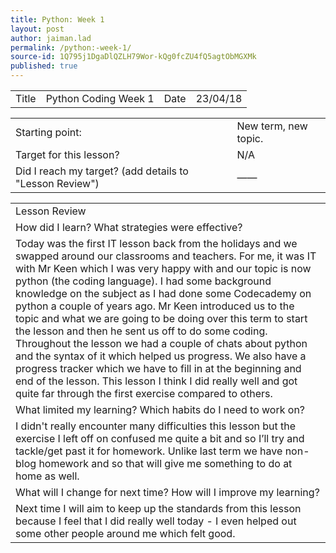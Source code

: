 ```yaml
---
title: Python: Week 1
layout: post
author: jaiman.lad
permalink: /python:-week-1/
source-id: 1Q795j1DgaDlQZLH79Wor-kQg0fcZU4fQ5agtObMGXMk
published: true
---
```

<table>
  <tr>
    <td>Title</td>
    <td>Python Coding Week 1</td>
    <td>Date</td>
    <td>23/04/18</td>
  </tr>
</table>


<table>
  <tr>
    <td>Starting point:</td>
    <td>New term, new topic.</td>
  </tr>
  <tr>
    <td>Target for this lesson?</td>
    <td>N/A</td>
  </tr>
  <tr>
    <td>Did I reach my target? 
(add details to "Lesson Review")</td>
    <td> ——</td>
  </tr>
</table>


<table>
  <tr>
    <td>Lesson Review</td>
  </tr>
  <tr>
    <td>How did I learn? What strategies were effective? </td>
  </tr>
  <tr>
    <td>Today was the first IT lesson back from the holidays and we swapped around our classrooms and teachers. For me, it was IT with Mr Keen which I was very happy with and our topic is now python (the coding language). I had some background knowledge on the subject as I had done some Codecademy on python a couple of years ago. Mr Keen introduced us to the topic and what we are going to be doing over this term to start the lesson and then he sent us off to do some coding. Throughout the lesson we had a couple of chats about python and the syntax of it which helped us progress. We also have a progress tracker which we have to fill in at the beginning and end of the lesson. This lesson I think I did really well and got quite far through the first exercise compared to others.</td>
  </tr>
  <tr>
    <td>What limited my learning? Which habits do I need to work on? </td>
  </tr>
  <tr>
    <td>I didn't really encounter many difficulties this lesson but the exercise I left off on confused me quite a bit and so I’ll try and tackle/get past it for homework. Unlike last term we have non-blog homework and so that will give me something to do at home as well.</td>
  </tr>
  <tr>
    <td>What will I change for next time? How will I improve my learning?</td>
  </tr>
  <tr>
    <td>Next time I will aim to keep up the standards from this lesson because I feel that I did really well today - I even helped out some other people around me which felt good.</td>
  </tr>
</table>



